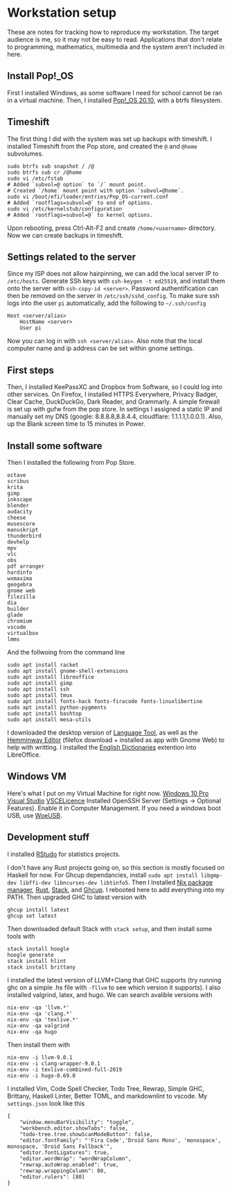 # Workstation setup

These are notes for tracking how to reproduce my workstation. The target audience is me, so it may not be easy to read. Applications that don't relate to programming, mathematics, multimedia and the system aren't included in here.

## Install Pop!_OS

First I installed Windows, as some software I need for school cannot be ran in a virtual machine. Then, I installed [Pop!_OS 20.10](https://pop.system76.com/), with a btrfs filesystem.

## Timeshift

The first thing I did with the system was set up backups with timeshift. I installed Timeshift from the Pop store, and created the `@` and `@home` subvolumes.

```
sudo btrfs sub snapshot / /@
sudo btrfs sub cr /@home
sudo vi /etc/fstab
# Added `subvol=@ option` to `/` mount point.
# Created `/home` mount point with option `subvol=@home`.
sudo vi /boot/efi/loader/entries/Pop_OS-current.conf
# Added `rootflags=subvol=@` to end of options.
sudo vi /etc/kernelstub/configuration
# Added `rootflags=subvol=@` to kernel options.
```

Upon rebooting, press Ctrl-Alt-F2 and create `/home/<username>` directory. Now we can create backups in timeshift.

## Settings related to the server

Since my ISP does not allow hairpinning, we can add the local server IP to `/etc/hosts`. Generate SSh keys with `ssh-keygen -t ed25519`, and install them onto the server with `ssh-copy-id <server>`. Password authentification can then be removed on the server in `/etc/ssh/sshd_config`. To make sure ssh logs into the user `pi` automatically, add the following to `~/.ssh/config`

```
Host <server/alias>
    HostName <server>
    User pi
```

Now you can log in with `ssh <server/alias>`. Also note that the local computer name and ip address can be set within gnome settings.

## First steps

Then, I installed KeePassXC and Dropbox from Software, so I could log into other services. On Firefox, I installed HTTPS Everywhere, Privacy Badger, Clear Cache, DuckDuckGo, Dark Reader, and Grammarly. A simple firewall is set up with gufw from the pop store. In settings I assigned a static IP and manually set my DNS (google: 8.8.8.8,8.8.4.4, cloudflare: 1.1.1.1,1.0.0.1). Also, up the Blank screen time to 15 minutes in Power.

## Install some software

Then I installed the following from Pop Store. 

```
octave
scribus
krita
gimp
inkscape
blender
audacity
cheese
musescore
manuskript
thunderbird
devhelp
mpv
vlc
obs
pdf arranger
hardinfo
wxmaxima
geogebra
gnome web
filezilla
dia
builder
glade
chromium
vscode
virtualbox
lmms
```

And the follwoing from the command line

```
sudo apt install racket
sudo apt install gnome-shell-extensions
sudo apt install libreoffice
sudo apt install gimp
sudo apt install ssh
sudo apt install tmux
sudo apt install fonts-hack fonts-firacode fonts-linuxlibertine
sudo apt install python-pygments
sudo apt install bashtop
sudo apt install mesa-utils
```

I downloaded the desktop version of [Language Tool](https://languagetool.org/), as well as the [Hemminway Editor](http://www.hemingwayapp.com/) (filefox download + installed as app with Gnome Web) to help with writting. I installed the [English Dictionaries](https://extensions.libreoffice.org/en/extensions/show/english-dictionaries) extention into LibreOffice.

## Windows VM
Here's what I put on my Virtual Machine for right now.
[Windows 10 Pro](https://www.microsoft.com/en-ca/software-download/windows10ISO)
[Visual Studio](https://visualstudio.microsoft.com/vs/community/)
[VSCELicence](https://github.com/beatcracker/VSCELicense)
Installed OpenSSH Server (Settings -> Optional Features). Enable it in Computer Management. If you need a windows boot USB, use [WoeUSB](https://github.com/WoeUSB/WoeUSB).

## Development stuff

I installed [RStudo](https://rstudio.com/products/rstudio/) for statistics projects.

I don't have any Rust projects going on, so this section is mostly focused on Haskell for now. For Ghcup dependancies, install `sudo apt install libgmp-dev libffi-dev libncurses-dev libtinfo5`. Then I Installed [Nix package manager](https://nixos.org/nix/), [Rust](https://rustup.rs/), [Stack](https://haskellstack.org), and [Ghcup](https://haskell.org/ghcup/). I rebooted here to add everything into my PATH. Then upgraded GHC to latest version with

```
ghcup install latest
ghcup set latest
```

Then downloaded default Stack with `stack setup`, and then install some tools with

```
stack install hoogle
hoogle generate
stack install hlint
stack install brittany
```

I installed the latest version of LLVM+Clang that GHC supports (try running ghc on a simple .hs file with `-fllvm` to see which version it supports). I also installed valgrind, latex, and hugo. We can search avalible versions with

```
nix-env -qa 'llvm.*'
nix-env -qa 'clang.*'
nix-env -qa 'texlive.*'
nix-env -qa valgrind
nix-env -qa hugo
```

Then install them with

```
nix-env -i llvm-9.0.1
nix-env -i clang-wrapper-9.0.1
nix-env -i texlive-combined-full-2019
nix-env -i hugo-0.69.0
```
I installed Vim, Code Spell Checker, Todo Tree, Rewrap, Simple GHC, Brittany, Haskell Linter, Better TOML, and markdownlint to vscode. My `settings.json` look like this

```
{
    "window.menuBarVisibility": "toggle",
    "workbench.editor.showTabs": false,
    "todo-tree.tree.showScanModeButton": false,
    "editor.fontFamily": "'Fira Code','Droid Sans Mono', 'monospace', monospace, 'Droid Sans Fallback'",
    "editor.fontLigatures": true,
    "editor.wordWrap": "wordWrapColumn",
    "rewrap.autoWrap.enabled": true,
    "rewrap.wrappingColumn": 80,
    "editor.rulers": [80]
}
```
